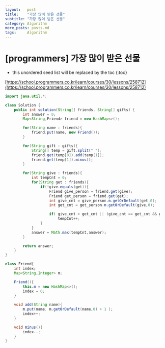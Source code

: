 ```yaml
---
layout:   post
title:    "가장 많이 받은 선물"
subtitle: "가장 많이 받은 선물"
category: Algorithm
more_posts: posts.md
tags:     Algorithm
---
```

# [programmers] 가장 많이 받은 선물

<!--more-->
<!-- Table of contents -->
* this unordered seed list will be replaced by the toc
{:toc}

[https://school.programmers.co.kr/learn/courses/30/lessons/258712](https://school.programmers.co.kr/learn/courses/30/lessons/258712)


```java
import java.util.*;

class Solution {
    public int solution(String[] friends, String[] gifts) {
        int answer = 0;
        Map<String,Friend> friend = new HashMap<>();

        for(String name : friends){
            friend.put(name, new Friend());
        }

        for(String gift : gifts){
            String[] temp = gift.split(" ");
            friend.get(temp[0]).add(temp[1]);
            friend.get(temp[1]).minus();
        }

        for(String give : friends){
            int tempCnt = 0;
            for(String get : friends){
                if(!give.equals(get)){
                    Friend give_person = friend.get(give);
                    Friend get_person = friend.get(get);
                    int give_cnt = give_person.m.getOrDefault(get,0);
                    int get_cnt = get_person.m.getOrDefault(give,0);

                    if( give_cnt > get_cnt || (give_cnt == get_cnt && give_person.index > get_person.index) )
                        tempCnt++;
                }
            }
            answer = Math.max(tempCnt,answer);
        }

        return answer;
    }
}

class Friend{
    int index;
    Map<String,Integer> m;

    Friend(){
        this.m = new HashMap<>();
        index = 0;
    }

    void add(String name){
        m.put(name, m.getOrDefault(name,0) + 1 );
        index++;
    }

    void minus(){
        index--;
    }
}
```